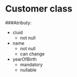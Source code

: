 # Customer class
###Atributy:
- cluid 
    - not null 
- name 
    - not null
    - can change
- yearOfBirth
   - mandatory
   - nullable
